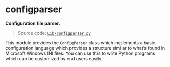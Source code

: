 # configparser

**Configuration file parser.**

> Source code: [`Lib/configparser.py`](https://github.com/python/cpython/tree/3.12/Lib/configparser.py)

This module provides the `ConfigParser` class which implements a basic configuration language which provides a structure similar to what’s found in Microsoft Windows INI files. You can use this to write Python programs which can be customized by end users easily.
